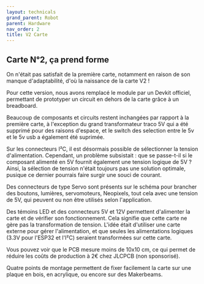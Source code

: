 ```yaml
---
layout: technicals
grand_parent: Robot
parent: Hardware
nav_order: 2
title: V2 Carte
---
```


## Carte N°2, ça prend forme

On n'était pas satisfait de la première carte, notamment en raison de son manque d'adaptabilité, d'où la naissance de la carte V2 !

<kicanvas-embed controls="full">
    <kicanvas-source src="./V2_carte_files/MainBoardV2.kicad_sch"></kicanvas-source>
    <kicanvas-source src="./V2_carte_files/MainBoardV2.kicad_pcb"></kicanvas-source>
</kicanvas-embed>

Pour cette version, nous avons remplacé le module par un Devkit officiel, permettant de prototyper un circuit en dehors de la carte grâce à un breadboard.

Beaucoup de composants et circuits restent inchangées par rapport à la première carte, à l'exception du grand transformateur traco 5V qui a été supprimé pour des raisons d'espace, et le switch des selection entre le 5v et le 5v usb a également été suprimée.

Sur les connecteurs I²C, il est désormais possible de sélectionner la tension d'alimentation. Cependant, un problème subsistait : que se passe-t-il si le composant alimenté en 5V fournit également une tension logique de 5V ? Ainsi, la sélection de tension n'était toujours pas une solution optimale, pusique ce dernier pourrais faire surgir une souci de courant.

Des connecteurs de type Servo sont présents sur le schéma pour brancher des boutons, lumières, servomoteurs, Neopixels, tout cela avec une tension de 5V, qui peuvent ou non être utilisés selon l'application.

Des témoins LED et des connecteurs 5V et 12V permettent d'alimenter la carte et de vérifier son fonctionnement. Cela signifie que cette carte ne gère pas la transformation de tension. L'idée était d'utiliser une carte externe pour gérer l'alimentation, et que seules les alimentations logiques (3.3V pour l'ESP32 et l'I²C) seraient transformées sur cette carte.

Vous pouvez voir que le PCB mesure moins de 10x10 cm, ce qui permet de réduire les coûts de production à 2€ chez JLCPCB (non sponsorisé).

Quatre points de montage permettent de fixer facilement la carte sur une plaque en bois, en acrylique, ou encore sur des Makerbeams.
